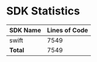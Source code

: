 # SDK Statistics

| SDK Name | Lines of Code |
| -------- | ------------- |
| swift | 7549 |
| **Total** | 7549 |
